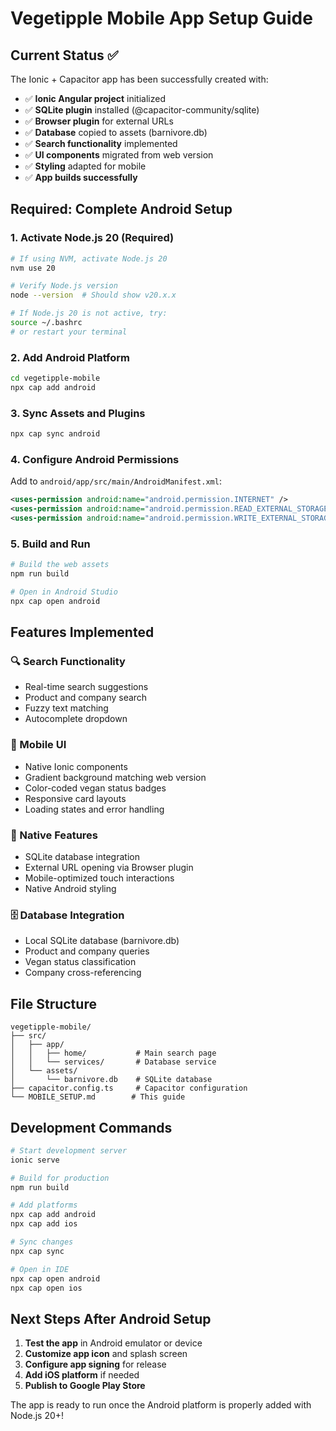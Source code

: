 # Vegetipple Mobile App Setup Guide

## Current Status ✅

The Ionic + Capacitor app has been successfully created with:

- ✅ **Ionic Angular project** initialized
- ✅ **SQLite plugin** installed (@capacitor-community/sqlite)
- ✅ **Browser plugin** for external URLs
- ✅ **Database** copied to assets (barnivore.db)
- ✅ **Search functionality** implemented
- ✅ **UI components** migrated from web version
- ✅ **Styling** adapted for mobile
- ✅ **App builds successfully**

## Required: Complete Android Setup

### 1. Activate Node.js 20 (Required)
```bash
# If using NVM, activate Node.js 20
nvm use 20

# Verify Node.js version
node --version  # Should show v20.x.x

# If Node.js 20 is not active, try:
source ~/.bashrc
# or restart your terminal
```

### 2. Add Android Platform
```bash
cd vegetipple-mobile
npx cap add android
```

### 3. Sync Assets and Plugins
```bash
npx cap sync android
```

### 4. Configure Android Permissions
Add to `android/app/src/main/AndroidManifest.xml`:
```xml
<uses-permission android:name="android.permission.INTERNET" />
<uses-permission android:name="android.permission.READ_EXTERNAL_STORAGE" />
<uses-permission android:name="android.permission.WRITE_EXTERNAL_STORAGE" />
```

### 5. Build and Run
```bash
# Build the web assets
npm run build

# Open in Android Studio
npx cap open android
```

## Features Implemented

### 🔍 Search Functionality
- Real-time search suggestions
- Product and company search
- Fuzzy text matching
- Autocomplete dropdown

### 🎨 Mobile UI
- Native Ionic components
- Gradient background matching web version
- Color-coded vegan status badges
- Responsive card layouts
- Loading states and error handling

### 📱 Native Features
- SQLite database integration
- External URL opening via Browser plugin
- Mobile-optimized touch interactions
- Native Android styling

### 🗄️ Database Integration
- Local SQLite database (barnivore.db)
- Product and company queries
- Vegan status classification
- Company cross-referencing

## File Structure

```
vegetipple-mobile/
├── src/
│   ├── app/
│   │   ├── home/           # Main search page
│   │   └── services/       # Database service
│   └── assets/
│       └── barnivore.db    # SQLite database
├── capacitor.config.ts     # Capacitor configuration
└── MOBILE_SETUP.md        # This guide
```

## Development Commands

```bash
# Start development server
ionic serve

# Build for production
npm run build

# Add platforms
npx cap add android
npx cap add ios

# Sync changes
npx cap sync

# Open in IDE
npx cap open android
npx cap open ios
```

## Next Steps After Android Setup

1. **Test the app** in Android emulator or device
2. **Customize app icon** and splash screen
3. **Configure app signing** for release
4. **Add iOS platform** if needed
5. **Publish to Google Play Store**

The app is ready to run once the Android platform is properly added with Node.js 20+!